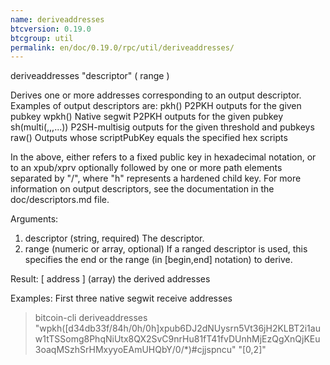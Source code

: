 ```yaml
---
name: deriveaddresses
btcversion: 0.19.0
btcgroup: util
permalink: en/doc/0.19.0/rpc/util/deriveaddresses/
---
```


deriveaddresses "descriptor" ( range )

Derives one or more addresses corresponding to an output descriptor.
Examples of output descriptors are:
    pkh(<pubkey>)                        P2PKH outputs for the given pubkey
    wpkh(<pubkey>)                       Native segwit P2PKH outputs for the given pubkey
    sh(multi(<n>,<pubkey>,<pubkey>,...)) P2SH-multisig outputs for the given threshold and pubkeys
    raw(<hex script>)                    Outputs whose scriptPubKey equals the specified hex scripts

In the above, <pubkey> either refers to a fixed public key in hexadecimal notation, or to an xpub/xprv optionally followed by one
or more path elements separated by "/", where "h" represents a hardened child key.
For more information on output descriptors, see the documentation in the doc/descriptors.md file.

Arguments:
1. descriptor    (string, required) The descriptor.
2. range         (numeric or array, optional) If a ranged descriptor is used, this specifies the end or the range (in [begin,end] notation) to derive.

Result:
[ address ] (array) the derived addresses

Examples:
First three native segwit receive addresses
> bitcoin-cli deriveaddresses "wpkh([d34db33f/84h/0h/0h]xpub6DJ2dNUysrn5Vt36jH2KLBT2i1auw1tTSSomg8PhqNiUtx8QX2SvC9nrHu81fT41fvDUnhMjEzQgXnQjKEu3oaqMSzhSrHMxyyoEAmUHQbY/0/*)#cjjspncu" "[0,2]"


